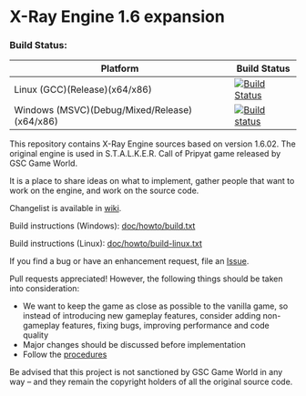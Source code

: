 X-Ray Engine 1.6 expansion
==========================

### Build Status:

|Platform|Build Status|
|--------|------|
| Linux (GCC)(Release)(x64/x86) |[![Build Status](https://api.travis-ci.org/q4a/xray-16.svg?branch=linux)](https://travis-ci.org/q4a/xray-16)|
| Windows (MSVC)(Debug/Mixed/Release)(x64/x86) |[![Build status](https://ci.appveyor.com/api/projects/status/beb4c2xtyru4galx?svg=true)](https://ci.appveyor.com/project/q4a/xray-16)|

This repository contains X-Ray Engine sources based on version 1.6.02.
The original engine is used in S.T.A.L.K.E.R. Call of Pripyat game released by GSC Game World.

It is a place to share ideas on what to implement, gather people that want to work on the engine,
and work on the source code.

Changelist is available in [wiki](https://github.com/OpenXRay/xray-16/wiki/Changes).

Build instructions (Windows): [doc/howto/build.txt](doc/howto/build.txt)

Build instructions (Linux): [doc/howto/build-linux.txt](doc/howto/build-linux.txt)

If you find a bug or have an enhancement request, file an [Issue](https://github.com/openxray/xray-16/issues).

Pull requests appreciated! However, the following things should be taken into consideration:
* We want to keep the game as close as possible to the vanilla game, so instead of introducing new gameplay features,
  consider adding non-gameplay features, fixing bugs, improving performance and code quality
* Major changes should be discussed before implementation
* Follow the [procedures](doc/procedure)

Be advised that this project is not sanctioned by GSC Game World in any way – and they remain the copyright holders
of all the original source code.
